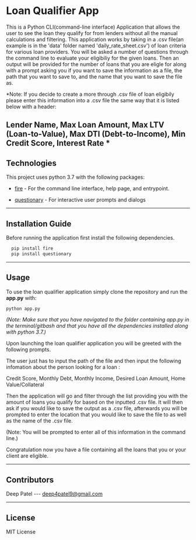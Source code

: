 # Loan Qualifier App

This is a Python CLI(command-line interface) Application that allows the user to see the loan they qualify for from lenders without all the manual calculations and filtering. This application works by taking in a .csv file(an example is in the 'data' folder named 'daily_rate_sheet.csv') of loan criteria for various loan providers. You will be asked a number of questions through the command line to evaluate your eligibiliy for the given loans. Then an output will be provided for the number of loans that you are eligle for along with a prompt asking you if you want to save the information as a file, the path that you want to save to, and the name that you want to save the file as.


*Note: If you decide to create a more through .csv file of loan eligibily please enter this information into a .csv file the same way that it is listed below with a header:

Lender Name, Max Loan Amount, Max LTV (Loan-to-Value), Max DTI (Debt-to-Income), Min Credit Score, Interest Rate
*
---

## Technologies

This project uses python 3.7 with the following packages:

* [fire](https://github.com/google/python-fire) - For the command line interface, help page, and entrypoint.

* [questionary](https://github.com/tmbo/questionary) - For interactive user prompts and dialogs

---

## Installation Guide

Before running the application first install the following dependencies.

```python
  pip install fire
  pip install questionary
```

---

## Usage

To use the loan qualifier application simply clone the repository and run the **app.py** with:

```python
python app.py
```
*(Note: Make sure that you have navigated to the folder containing app.py in the terminal/gitbash and that you have all the dependencies installed along with python 3.7.)*

Upon launching the loan qualifier application you will be greeted with the following prompts.

The user just has to input the path of the file and then input the following infomation about the person looking for a loan :

Credit Score, Monthly Debt, Monthly Income, Desired Loan Amount, Home Value/Collateral

Then the application will go and filter through the list providing you with the amount of loans you qualify for based on the inputted .csv file. It will then ask if you would like to save the output as a .csv file, afterwards you will be prompted to enter the location that you would like to save the file to as well as the name of the .csv file. 

(Note: You will be prompted to enter all of this information in the command line.)

Congratulation now you have a file containing all the loans that you or your client are eligible.

---

## Contributors

Deep Patel --- deep4patel9@gmail.com

---

## License

MIT License